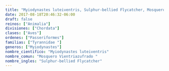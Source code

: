 ```yaml
---
title: "Myiodynastes luteiventris, Sulphur-bellied Flycatcher, Mosquero Vientriazufrado "
date: 2017-08-18T20:46:32-06:00
draft: false
reinos: ["Animalia"]
divisiones: ["Chordata"]
clases: ["Aves"]
ordenes: ["Passeriformes"]
familias: ["Tyrannidae "]
generos: ["Myiodynastes"]
nombre_cientifico: "Myiodynastes luteiventris"
nombre_comun: "Mosquero Vientriazufrado "
nombre_ingles: "Sulphur-bellied Flycatcher"
---
```

